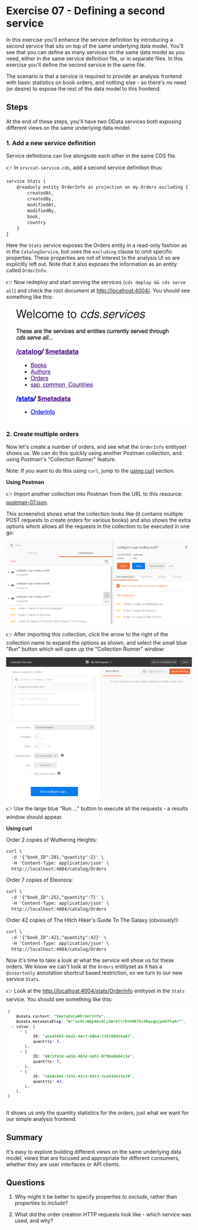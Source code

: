 # Exercise 07 - Defining a second service

In this exercise you'll enhance the service definition by introducing a second service that sits on top of the same underlying data model. You'll see that you can define as many services on the same data model as you need, either in the same service definition file, or in separate files. In this exercise you'll define the second service in the same file.

The scenario is that a service is required to provide an analysis frontend with basic statistics on book orders, and nothing else - so there's no need (or desire) to expose the rest of the data model to this frontend.


## Steps

At the end of these steps, you'll have two OData services both exposing different views on the same underlying data model.


### 1. Add a new service definition

Service definitions can live alongside each other in the same CDS file.

:point_right: In `srv/cat-service.cds`, add a second service definition thus:

```cds
service Stats {
    @readonly entity OrderInfo as projection on my.Orders excluding {
        createdAt,
        createdBy,
        modifiedAt,
        modifiedBy,
        book,
        country
    }
}
```

Here the `Stats` service exposes the Orders entity in a read-only fashion as in the `CatalogService`, but uses the `excluding` clause to omit specific properties. These properties are not of interest to the analysis UI so are explicitly left out. Note that it also exposes the information as an entity called `OrderInfo`.

:point_right: Now redeploy and start serving the services (`cds deploy && cds serve all`) and check the root document at [http://localhost:4004/](http://localhost:4004/). You should see something like this:

![two services](two-services.png)


### 2. Create multiple orders

Now let's create a number of orders, and see what the `OrderInfo` entityset shows us. We can do this quickly using another Postman collection, and using Postman's "Collection Runner" feature.

Note: If you want to do this using `curl`, jump to the [using curl](#curl) section.

**Using Postman**

:point_right: Import another collection into Postman from the URL to this resource: [postman-07.json](https://raw.githubusercontent.com/SAP/codejam-cap-nodejs/master/exercises/07/postman-07.json).

This screenshot shows what the collection looks like (it contains multiple POST requests to create orders for various books) and also shows the extra options which allows all the requests in the collection to be executed in one go:

![Postman collection](postman-collection-07.png)

:point_right: After importing this collection, click the arrow to the right of the collection name to expand the options as shown, and select the small blue "Run" button which will open up the "Collection Runner" window:

![Collection Runner window](collection-runner.png)

:point_right: Use the large blue "Run ..." button to execute all the requests - a results window should appear.

<a name="curl"></a>**Using curl**

Order 2 copies of Wuthering Heights:
```
curl \
  -d '{"book_ID":201,"quantity":2}' \
  -H 'Content-Type: application/json' \
  http://localhost:4004/catalog/Orders
```

Order 7 copies of Eleonora:
```
curl \
  -d '{"book_ID":252,"quantity":7}' \
  -H 'Content-Type: application/json' \
  http://localhost:4004/catalog/Orders
```

Order 42 copies of The Hitch Hiker's Guide To The Galaxy (obviously!):
```
curl \
  -d '{"book_ID":421,"quantity":42}' \
  -H 'Content-Type: application/json' \
  http://localhost:4004/catalog/Orders
```


Now it's time to take a look at what the service will show us for these orders. We know we can't look at the `Orders` entityset as it has a `@insertonly` annotation shortcut based restriction, so we turn to our new service `Stats`.

:point_right: Look at the [http://localhost:4004/stats/OrderInfo](http://localhost:4004/stats/OrderInfo) entityset in the `Stats` service. You should see something like this:

![OrderInfo entityset](orderinfo-entityset.png)

It shows us only the quantity statistics for the orders, just what we want for our simple analysis frontend.


## Summary

It's easy to explore building different views on the same underlying data model, views that are focused and appropriate for different consumers, whether they are user interfaces or API clients.


## Questions

1. Why might it be better to specify properties to _exclude_, rather than properties to _include_?

1. What did the order creation HTTP requests look like - which service was used, and why?
